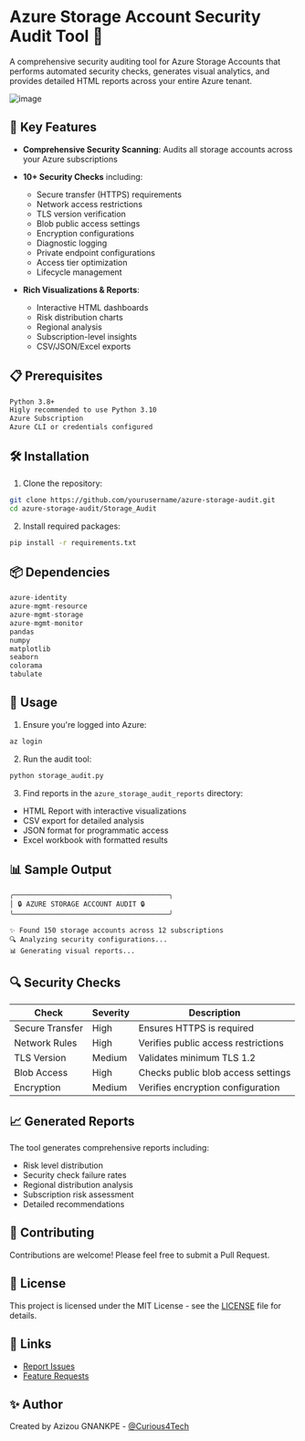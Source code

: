 # Azure Storage Account Security Audit Tool 🔐

A comprehensive security auditing tool for Azure Storage Accounts that performs automated security checks, generates visual analytics, and provides detailed HTML reports across your entire Azure tenant.

![image](https://github.com/user-attachments/assets/da69e8ec-706d-49fd-92a6-5812be29a937)

## 🌟 Key Features

- **Comprehensive Security Scanning**: Audits all storage accounts across your Azure subscriptions
- **10+ Security Checks** including:
  - Secure transfer (HTTPS) requirements
  - Network access restrictions
  - TLS version verification
  - Blob public access settings
  - Encryption configurations
  - Diagnostic logging
  - Private endpoint configurations
  - Access tier optimization
  - Lifecycle management

- **Rich Visualizations & Reports**:
  - Interactive HTML dashboards
  - Risk distribution charts
  - Regional analysis
  - Subscription-level insights
  - CSV/JSON/Excel exports

## 📋 Prerequisites

```bash
Python 3.8+
Higly recommended to use Python 3.10
Azure Subscription
Azure CLI or credentials configured
```

## 🛠️ Installation

1. Clone the repository:
```bash
git clone https://github.com/yourusername/azure-storage-audit.git
cd azure-storage-audit/Storage_Audit
```

2. Install required packages:
```bash
pip install -r requirements.txt
```

## 📦 Dependencies

```python
azure-identity
azure-mgmt-resource
azure-mgmt-storage
azure-mgmt-monitor
pandas
numpy
matplotlib
seaborn
colorama
tabulate
```

## 🚀 Usage

1. Ensure you're logged into Azure:
```bash
az login
```

2. Run the audit tool:
```bash
python storage_audit.py
```

3. Find reports in the `azure_storage_audit_reports` directory:
- HTML Report with interactive visualizations
- CSV export for detailed analysis
- JSON format for programmatic access
- Excel workbook with formatted results

## 📊 Sample Output

```
╭──────────────────────────────────────╮
│ 🔒 AZURE STORAGE ACCOUNT AUDIT 🔒
╰──────────────────────────────────────╯

✨ Found 150 storage accounts across 12 subscriptions
🔍 Analyzing security configurations...
📊 Generating visual reports...
```

## 🔍 Security Checks

| Check | Severity | Description |
|-------|----------|-------------|
| Secure Transfer | High | Ensures HTTPS is required |
| Network Rules | High | Verifies public access restrictions |
| TLS Version | Medium | Validates minimum TLS 1.2 |
| Blob Access | High | Checks public blob access settings |
| Encryption | Medium | Verifies encryption configuration |

## 📈 Generated Reports

The tool generates comprehensive reports including:
- Risk level distribution
- Security check failure rates
- Regional distribution analysis
- Subscription risk assessment
- Detailed recommendations

## 🤝 Contributing

Contributions are welcome! Please feel free to submit a Pull Request.

## 📝 License

This project is licensed under the MIT License - see the [LICENSE](LICENSE) file for details.

## 🔗 Links

- [Report Issues](https://github.com/Curious4Tech/azure-storage-audit/issues)
- [Feature Requests](https://github.com/Curious4Tech/azure-storage-audit/issues/new)

## ✨ Author

Created by Azizou GNANKPE - [@Curious4Tech](https://github.com/Curious4Tech)
